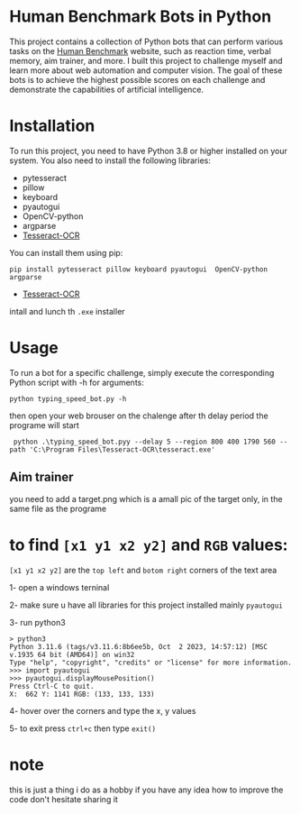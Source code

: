 # Human Benchmark Bots in Python
This project contains a collection of Python bots that can perform various tasks on the [Human Benchmark](https://humanbenchmark.com) website, such as reaction time, verbal memory, aim trainer, and more. I built this project to challenge myself and learn more about web automation and computer vision. The goal of these bots is to achieve the highest possible scores on each challenge and demonstrate the capabilities of artificial intelligence.
# Installation
To run this project, you need to have Python 3.8 or higher installed on your system. You also need to install the following libraries:
- pytesseract
- pillow
- keyboard
- pyautogui
- OpenCV-python
- argparse
- [Tesseract-OCR](https://www.softpedia.com/get/Programming/Other-Programming-Files/Tesseract-OCR.shtml)

You can install them using pip:
```
pip install pytesseract pillow keyboard pyautogui  OpenCV-python argparse
```
- [Tesseract-OCR](https://www.softpedia.com/get/Programming/Other-Programming-Files/Tesseract-OCR.shtml)

intall and lunch th `.exe` installer

# Usage
To run a bot for a specific challenge, simply execute the corresponding Python script with -h for arguments:

```
python typing_speed_bot.py -h
```
then open  your web brouser on the chalenge 
after th delay period the programe will start 


```
 python .\typing_speed_bot.pyy --delay 5 --region 800 400 1790 560 --path 'C:\Program Files\Tesseract-OCR\tesseract.exe'
```

## Aim trainer

you need to add a target.png which is a amall pic of the target only, in the same file as the programe

# to find `[x1 y1 x2 y2]` and `RGB` values:

`[x1 y1 x2 y2]` are the `top left` and `botom right` corners of the text area

1- open a windows terninal

2- make sure u have all libraries for this project installed mainly `pyautogui`

3- run python3

```
> python3
Python 3.11.6 (tags/v3.11.6:8b6ee5b, Oct  2 2023, 14:57:12) [MSC v.1935 64 bit (AMD64)] on win32
Type "help", "copyright", "credits" or "license" for more information.
>>> import pyautogui
>>> pyautogui.displayMousePosition()
Press Ctrl-C to quit.
X:  662 Y: 1141 RGB: (133, 133, 133)
```

4- hover over the corners and type the x, y values

5- to exit press `ctrl+c` then type `exit()`


# note
this is just a thing i do as a hobby
if you have any idea how to improve the code don't hesitate sharing it
